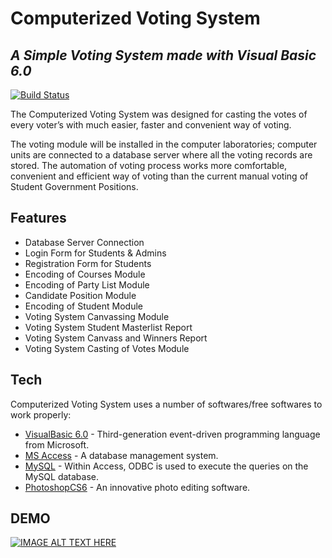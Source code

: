 # Computerized Voting System
## _A Simple Voting System made with Visual Basic 6.0_

[![Build Status](https://travis-ci.org/joemccann/dillinger.svg?branch=master)](https://github.com/acjacinto/computerized-voting-system)

The Computerized Voting System was designed for casting the votes of every voter’s with much easier, faster and convenient way of voting. 

The voting module will be installed in the computer laboratories; computer units are connected to a database server where all the voting records are stored. The automation of voting process works more comfortable, convenient and efficient way of voting than the current manual voting of Student Government Positions.

## Features

- Database Server Connection
- Login Form for Students & Admins
- Registration Form for Students
- Encoding of Courses Module
- Encoding of Party List Module
- Candidate Position Module
- Encoding of Student Module
- Voting System Canvassing Module
- Voting System Student Masterlist Report 
- Voting System Canvass and Winners Report
- Voting System Casting of Votes Module

## Tech

Computerized Voting System uses a number of softwares/free softwares to work properly:

- [VisualBasic 6.0](https://winworldpc.com/product/microsoft-visual-bas/60) - Third-generation event-driven programming language from Microsoft.
- [MS Access](https://www.microsoft.com/en-ww/microsoft-365/access) - A database management system.
- [MySQL](https://dev.mysql.com/doc/connector-odbc/en/connector-odbc-examples-tools-with-access.html) - Within Access, ODBC is used to execute the queries on the MySQL database.
- [PhotoshopCS6](https://www.adobe.com/sea/products/photoshop.html) - An innovative photo editing software.


## DEMO

[![IMAGE ALT TEXT HERE](https://img.youtube.com/vi/ku0Vlh8GLOw/0.jpg)](https://www.youtube.com/watch?v=ku0Vlh8GLOw&t=222s)



[//]: # (These are reference links used in the body of this note and get stripped out when the markdown processor does its job. There is no need to format nicely because it shouldn't be seen. Thanks SO - http://stackoverflow.com/questions/4823468/store-comments-in-markdown-syntax)

   [dill]: <https://github.com/joemccann/dillinger>
   [git-repo-url]: <https://github.com/joemccann/dillinger.git>
   [john gruber]: <http://daringfireball.net>
   [df1]: <http://daringfireball.net/projects/markdown/>
   [markdown-it]: <https://github.com/markdown-it/markdown-it>
   [Ace Editor]: <http://ace.ajax.org>
   [node.js]: <http://nodejs.org>
   [Twitter Bootstrap]: <http://twitter.github.com/bootstrap/>
   [jQuery]: <http://jquery.com>
   [@tjholowaychuk]: <http://twitter.com/tjholowaychuk>
   [express]: <http://expressjs.com>
   [AngularJS]: <http://angularjs.org>
   [Gulp]: <http://gulpjs.com>

   [PlDb]: <https://github.com/joemccann/dillinger/tree/master/plugins/dropbox/README.md>
   [PlGh]: <https://github.com/joemccann/dillinger/tree/master/plugins/github/README.md>
   [PlGd]: <https://github.com/joemccann/dillinger/tree/master/plugins/googledrive/README.md>
   [PlOd]: <https://github.com/joemccann/dillinger/tree/master/plugins/onedrive/README.md>
   [PlMe]: <https://github.com/joemccann/dillinger/tree/master/plugins/medium/README.md>
   [PlGa]: <https://github.com/RahulHP/dillinger/blob/master/plugins/googleanalytics/README.md>
